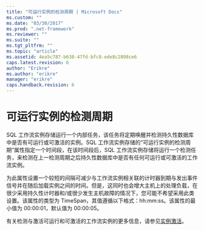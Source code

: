 ```yaml
---
title: "可运行实例的检测周期 | Microsoft Docs"
ms.custom: ""
ms.date: "03/30/2017"
ms.prod: ".net-framework"
ms.reviewer: ""
ms.suite: ""
ms.tgt_pltfrm: ""
ms.topic: "article"
ms.assetid: 4ea5c787-b638-47fd-bfc8-ede8c2898ce6
caps.latest.revision: 6
author: "Erikre"
ms.author: "erikre"
manager: "erikre"
caps.handback.revision: 6
---
```

# 可运行实例的检测周期
SQL 工作流实例存储运行一个内部任务，该任务将定期唤醒并检测持久性数据库中是否有可运行或可激活的实例。SQL 工作流实例存储的“可运行实例的检测周期”属性指定一个时间段，在该时间段后，SQL 工作流实例存储将运行一个检测任务，来检测在上一检测周期之后持久性数据库中是否有任何可运行或可激活的工作流实例。  
  
 为此属性设置一个较短的间隔可减少与工作流实例相关联的计时器到期与发出事件信号并在随后加载实例之间的时间。但是，这同时也会增大主机上的处理负载，在很少采用持久性计时器和\/或很少发生主机故障的情况下，您可能不希望采用此类设置。该属性的类型为 TimeSpan，其值遵循以下格式：hh:mm:ss。该属性的最小值为 00:00:01，默认值为 00:00:05。  
  
 有关检测与激活可运行和可激活的工作流实例的更多信息，请参见[实例激活](../../../docs/framework/windows-workflow-foundation//instance-activation.md)。